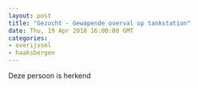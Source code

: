 ```yaml
---
layout: post
title: "Gezocht - Gewapende overval op tankstation"
date: Thu, 19 Apr 2018 16:00:00 GMT
categories: 
- overijssel 
- haaksbergen 
---
```


Deze persoon is herkend
